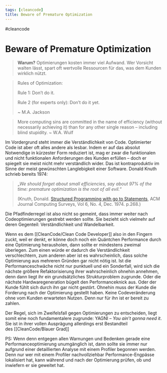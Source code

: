 ```yaml
---
tags: [cleancode]
title: Beware of Premature Optimization
---
```

#cleancode 
# Beware of Premature Optimization

>**Warum?**
>Optimierungen kosten immer viel Aufwand. Wer Vorsicht walten lässt, spart oft wertvolle Ressourcen für das, was dem Kunden wirklich nützt.

> Rules of Optimization:
> 
> Rule 1: Don’t do it.
> 
> Rule 2 (for experts only): Don’t do it yet.
> 
> ~ M.A. Jackson

> More computing sins are committed in the name of efficiency (without necessarily achieving it) than for any other single reason – including blind stupidity. ~ W.A. Wulf

Im Vordergrund steht immer die Verständlichkeit von Code. Optimierter Code ist aber oft alles andere als lesbar. Indem er auf das absolut Notwendige in kürzester Form reduziert ist, mag er zwar die funktionalen und nicht funktionalen Anforderungen des Kunden erfüllen – doch er spiegelt sie meist nicht mehr verständlich wider. Das ist kontraproduktiv im Sinne der meist gewünschten Langlebigkeit einer Software. Donald Knuth schrieb bereits 1974: 
>„_We should forget about small efficiencies, say about 97% of the time: premature optimization is the root of all evil._“ 
>
>(Knuth, Donald. [Structured Programming with go to Statements](http://web.archive.org/web/20130803163743/http://pplab.snu.ac.kr/courses/adv_pl05/papers/p261-knuth.pdf), ACM Journal Computing Surveys, Vol 6, No. 4, Dec. 1974. p.268.)

Die Pfadfinderregel ist also nicht so gemeint, dass immer weiter nach Codeoptimierungen gestrebt werden sollte. Sie bezieht sich vielmehr auf deren Gegenteil: Verständlichkeit und Wandelbarkeit.

Wenn es dem [[CleanCode/Clean Code Developer]] also in den Fingern zuckt, weil er denkt, er könne doch noch ein Quäntchen Performance durch eine Optimierung herausholen, dann sollte er mindestens zweimal überlegen. Zum einen würde er dadurch die Verständlichkeit verschlechtern, zum anderen aber ist es wahrscheinlich, dass solche Optimierung aus mehreren Gründen gar nicht nötig ist. Ist die Performanceschwäche nicht nur punktuell und ein Sonderfall, wird sich die nächste größere Refaktorisierung ihrer wahrscheinlich ohnehin annehmen, denn dann liegt ihr ein grundsätzliches Strukturproblem zugrunde. Oder die nächste Hardwaregeneration bügelt den Performanceknick aus. Oder der Kunde fühlt sich durch ihn gar nicht gestört. Ohnehin muss der Kunde die Forderung nach der Optimierung gestellt haben. Keine Codeveränderung ohne vom Kunden erwarteten Nutzen. Denn nur für ihn ist er bereit zu zahlen.

Der Regel, sich im Zweifelsfall gegen Optimierungen zu entscheiden, liegt somit eine noch fundamentalere zugrunde: YAGNI – _You ain’t gonna need it_. Sie ist in ihrer vollen Ausprägung allerdings erst Bestandteil des [[CleanCode/Blauer Grad]]

PS: Wenn denn entgegen allen Warnungen und Bedenken gerade eine Performanceoptimierung unumgänglich ist, dann sollte sie immer nur aufgrund einer detaillierten Analyse mit einem Profiler begonnen werden. Denn nur wer mit einem Profiler nachvollziehbar Performance-Engpässe lokalisiert hat, kann während und nach der Optimierung prüfen, ob und inwiefern er sie geweitet hat.